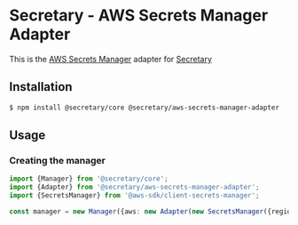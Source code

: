 # Secretary - AWS Secrets Manager Adapter

This is the [AWS Secrets Manager](https://aws.amazon.com/secrets-manager/) adapter
for [Secretary](https://github.com/secretarysecrets/node)

## Installation

```bash
$ npm install @secretary/core @secretary/aws-secrets-manager-adapter
```

## Usage

### Creating the manager

```typescript
import {Manager} from '@secretary/core';
import {Adapter} from '@secretary/aws-secrets-manager-adapter';
import {SecretsManager} from '@aws-sdk/client-secrets-manager';

const manager = new Manager({aws: new Adapter(new SecretsManager({region: 'us-east-1'}))});
```
